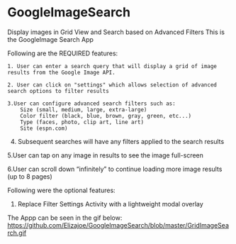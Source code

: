 # GoogleImageSearch
Display images in Grid View and Search based on Advanced Filters
This is the GoogleImage Search App

Following are the REQUIRED features:

    1. User can enter a search query that will display a grid of image results from the Google Image API.
    
    2. User can click on "settings" which allows selection of advanced search options to filter results
    
    3.User can configure advanced search filters such as:
        Size (small, medium, large, extra-large)
        Color filter (black, blue, brown, gray, green, etc...)
        Type (faces, photo, clip art, line art)
        Site (espn.com)
  
   4. Subsequent searches will have any filters applied to the search results
   
   5.User can tap on any image in results to see the image full-screen
   
   6.User can scroll down “infinitely” to continue loading more image results (up to 8 pages)
   
   Following were the optional features:
   
   1. Replace Filter Settings Activity with a lightweight modal overlay


The Appp can be seen in the gif below:
https://github.com/Elizajoe/GoogleImageSearch/blob/master/GridImageSearch.gif



